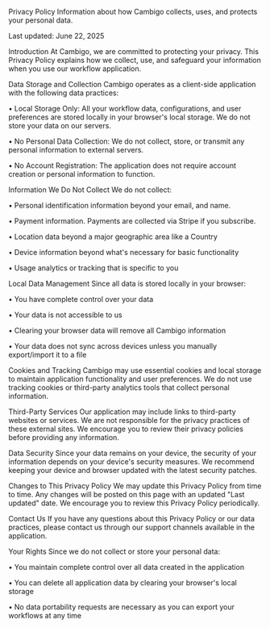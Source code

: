 Privacy Policy
Information about how Cambigo collects, uses, and protects your personal data.

Last updated: June 22, 2025

Introduction
At Cambigo, we are committed to protecting your privacy. This Privacy Policy explains how we collect, use, and safeguard your information when you use our workflow application.

Data Storage and Collection
Cambigo operates as a client-side application with the following data practices:

• Local Storage Only: All your workflow data, configurations, and user preferences are stored locally in your browser's local storage. We do not store your data on our servers.

• No Personal Data Collection: We do not collect, store, or transmit any personal information to external servers.

• No Account Registration: The application does not require account creation or personal information to function.

Information We Do Not Collect
We do not collect:

• Personal identification information beyond your email, and name.

• Payment information. Payments are collected via Stripe if you subscribe.

• Location data beyond a major geographic area like a Country

• Device information beyond what's necessary for basic functionality

• Usage analytics or tracking that is specific to you

Local Data Management
Since all data is stored locally in your browser:

• You have complete control over your data

• Your data is not accessible to us

• Clearing your browser data will remove all Cambigo information

• Your data does not sync across devices unless you manually export/import it to a file

Cookies and Tracking
Cambigo may use essential cookies and local storage to maintain application functionality and user preferences. We do not use tracking cookies or third-party analytics tools that collect personal information.

Third-Party Services
Our application may include links to third-party websites or services. We are not responsible for the privacy practices of these external sites. We encourage you to review their privacy policies before providing any information.

Data Security
Since your data remains on your device, the security of your information depends on your device's security measures. We recommend keeping your device and browser updated with the latest security patches.

Changes to This Privacy Policy
We may update this Privacy Policy from time to time. Any changes will be posted on this page with an updated "Last updated" date. We encourage you to review this Privacy Policy periodically.

Contact Us
If you have any questions about this Privacy Policy or our data practices, please contact us through our support channels available in the application.

Your Rights
Since we do not collect or store your personal data:

• You maintain complete control over all data created in the application

• You can delete all application data by clearing your browser's local storage

• No data portability requests are necessary as you can export your workflows at any time